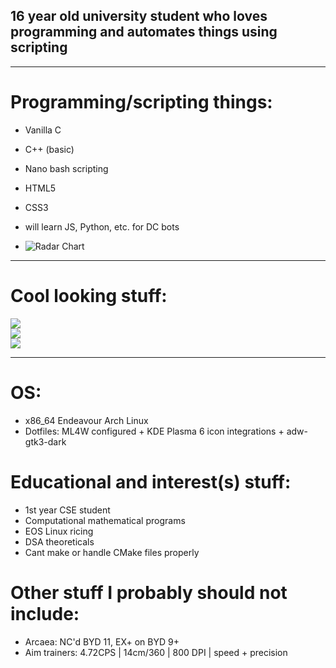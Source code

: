 <h2>16 year old university student who loves programming and automates things using scripting</h2>

<hr>

# Programming/scripting things:
- Vanilla C
- C++ (basic)
- Nano bash scripting
- HTML5
- CSS3
- will learn JS, Python, etc. for DC bots

- ![Radar Chart](Radar-Chart.svg)

<hr>

# Cool looking stuff:
![](https://github-readme-stats.vercel.app/api?username=Synthxyl704&theme=shadow_blue&hide_border=false&include_all_commits=false&count_private=false)<br/>
![](https://github-readme-streak-stats.herokuapp.com/?user=Synthxyl704&theme=shadow_blue&hide_border=false)<br/>
![](https://github-readme-stats.vercel.app/api/top-langs/?username=Synthxyl704&theme=shadow_blue&hide_border=false&include_all_commits=false&count_private=false&layout=compact)

<hr>

# OS:
- x86_64 Endeavour Arch Linux <br>
- Dotfiles: ML4W configured + KDE Plasma 6 icon integrations + adw-gtk3-dark

# Educational and interest(s) stuff:
- 1st year CSE student
- Computational mathematical programs
- EOS Linux ricing
- DSA theoreticals
- Cant make or handle CMake files properly

# Other stuff I probably should not include:
- Arcaea: NC'd BYD 11, EX+ on BYD 9+
- Aim trainers: 4.72CPS | 14cm/360 | 800 DPI | speed + precision

